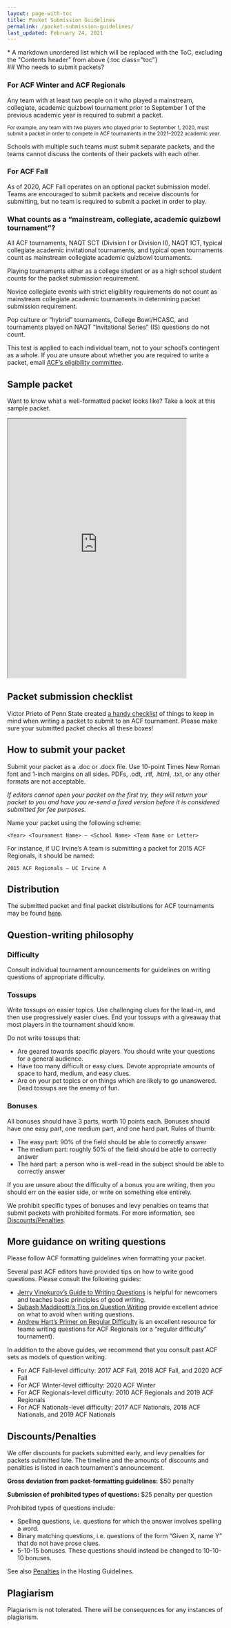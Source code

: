 ```yaml
---
layout: page-with-toc
title: Packet Submission Guidelines
permalink: /packet-submission-guidelines/
last_updated: February 24, 2021
---
```


<div class="toc" markdown="1">
* A markdown unordered list which will be replaced with the ToC, excluding the "Contents header" from above
{:toc class="toc"}
</div>

<article class="toc-article" markdown="1">
## Who needs to submit packets?

### For ACF Winter and ACF Regionals

Any team with at least two people on it who played a mainstream, collegiate, academic quizbowl tournament prior to September 1 of the previous academic year is required to submit a packet.

<small>For example, any team with two players who played prior to September 1, 2020, must submit a packet in order to compete in ACF tournaments in the 2021–2022 academic year.</small>

Schools with multiple such teams must submit separate packets, and the teams cannot discuss the contents of their packets with each other.

<!-- need to add expectation do not discuss submission with anyone until after the tournament is clear/published; or without permission from ACF -->

### For ACF Fall

As of 2020, ACF Fall operates on an optional packet submission model. Teams are encouraged to submit packets and receive discounts for submitting, but no team is required to submit a packet in order to play.

### What counts as a “mainstream, collegiate, academic quizbowl tournament”?

All ACF tournaments, NAQT SCT (Division I or Division II), NAQT ICT, typical collegiate academic invitational tournaments, and typical open tournaments count as mainstream collegiate academic quizbowl tournaments.

Playing tournaments either as a college student or as a high school student counts for the packet submission requirement.

Novice collegiate events with strict eligiblity requirements do not count as mainstream collegiate academic tournaments in determining packet submission requirement.
<!-- as of 2021, needs clarification on whether ACF Fall counts, since it now has eligibility requirements -->

Pop culture or “hybrid” tournaments, College Bowl/HCASC, and tournaments played on NAQT “Invitational Series” (IS) questions do not count.

This test is applied to each individual team, not to your school’s contingent as a whole. If you are unsure about whether you are required to write a packet, email [ACF’s eligibility committee](mailto:eligibility@acf-quizbowl.com).

## Sample packet

Want to know what a well-formatted packet looks like? Take a look at this sample packet.

<iframe src="https://docs.google.com/document/d/e/2PACX-1vRu0cUcpxcLI0wPlCEcZleGhIwyAUIITB-_Zpqr6TdlL2kNDpASIXxs4FLOs6m6ReTYfjFeeJHK3Svi/pub?embedded=true" title="Well-formatted packet" width="82%" height="600"></iframe>

## Packet submission checklist

Victor Prieto of Penn State created [a handy checklist](https://acf-quizbowl.com/packet-submission-checklist.pdf) of things to keep in mind when writing a packet to submit to an ACF tournament. Please make sure your submitted packet checks all these boxes!

## How to submit your packet

Submit your packet as a .doc or .docx file. Use 10-point Times New Roman font and 1-inch margins on all sides. PDFs, .odt, .rtf, .html, .txt, or any other formats are not acceptable.

*If editors cannot open your packet on the first try, they will return your packet to you and have you re-send a fixed version before it is considered submitted for fee purposes.*

Name your packet using the following scheme:

    <Year> <Tournament Name> – <School Name> <Team Name or Letter>

For instance, if UC Irvine’s A team is submitting a packet for 2015 ACF Regionals, it should be named:

    2015 ACF Regionals – UC Irvine A

## Distribution

The submitted packet and final packet distributions for ACF tournaments may be found [here](/distribution).

## Question-writing philosophy

### Difficulty

Consult individual tournament announcements for guidelines on writing questions of appropriate difficulty.

### Tossups

Write tossups on easier topics. Use challenging clues for the lead-in, and then use progressively easier clues. End your tossups with a giveaway that most players in the tournament should know.

Do not write tossups that:

- Are geared towards specific players. You should write your questions for a general audience.
- Have too many difficult or easy clues. Devote appropriate amounts of space to hard, medium, and easy clues.
- Are on your pet topics or on things which are likely to go unanswered. Dead tossups are the enemy of fun.

### Bonuses

All bonuses should have 3 parts, worth 10 points each. Bonuses should have one easy part, one medium part, and one hard part. Rules of thumb:

- The easy part: 90% of the field should be able to correctly answer
- The medium part: roughly 50% of the field should be able to correctly answer
- The hard part: a person who is well-read in the subject should be able to correctly answer

If you are unsure about the difficulty of a bonus you are writing, then you should err on the easier side, or write on something else entirely.

We prohibit specific types of bonuses and levy penalties on teams that submit packets with prohibited formats. For more information, see [Discounts/Penalties](#discountspenalties).

## More guidance on writing questions

Please follow ACF formatting guidelines when formatting your packet.

Several past ACF editors have provided tips on how to write good questions. Please consult the following guides:

* [Jerry Vinokurov’s Guide to Writing Questions](/jerry-guide) is helpful for newcomers and teaches basic principles of good writing.
* [Subash Maddipotti’s Tips on Question Writing](/subash-guide) provide excellent advice on what to avoid when writing questions.
* [Andrew Hart’s Primer on Regular Difficulty](/andrew-hart-regular-difficulty) is an excellent resource for teams writing questions for ACF Regionals (or a “regular difficulty” tournament).

In addition to the above guides, we recommend that you consult past ACF sets as models of question writing.

* For ACF Fall-level difficulty: 2017 ACF Fall, 2018 ACF Fall, and 2020 ACF Fall
* For ACF Winter-level difficulty: 2020 ACF Winter
* For ACF Regionals-level difficulty: 2010 ACF Regionals and 2019 ACF Regionals
* For ACF Nationals-level difficulty: 2017 ACF Nationals, 2018 ACF Nationals, and 2019 ACF Nationals

## Discounts/Penalties

We offer discounts for packets submitted early, and levy penalties for packets submitted late. The timeline and the amounts of discounts and penalties is listed in each tournament's announcement.

**Gross deviation from packet-formatting guidelines:** $50 penalty

**Submission of prohibited types of questions:** $25 penalty per question

Prohibited types of questions include:

- Spelling questions, i.e. questions for which the answer involves spelling a word.
- Binary matching questions, i.e. questions of the form “Given X, name Y” that do not have prose clues.
- 5-10-15 bonuses. These questions should instead be changed to 10-10-10 bonuses.

See also [Penalties](/hosting-guidelines#penalties-for-egregious-hosting-violations) in the Hosting Guidelines.

## Plagiarism

Plagiarism is not tolerated. There will be consequences for any instances of plagiarism.
</article>